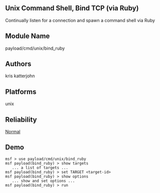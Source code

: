 ## Unix Command Shell, Bind TCP (via Ruby)

Continually listen for a connection and spawn a command 
shell via Ruby


## Module Name
payload/cmd/unix/bind_ruby

## Authors
kris katterjohn





## Platforms
unix

## Reliability
[Normal](https://github.com/rapid7/metasploit-framework/wiki/Exploit-Ranking)

## Demo

```
msf > use payload/cmd/unix/bind_ruby
msf payload(bind_ruby) > show targets
   ... a list of targets ...
msf payload(bind_ruby) > set TARGET <target-id>
msf payload(bind_ruby) > show options
   ... show and set options ...
msf payload(bind_ruby) > run
```
    
    